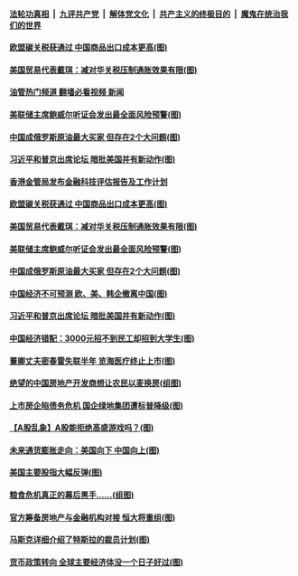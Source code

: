 ####  [法轮功真相](../../../../basic/blob/master/README.md?t=06240232) &nbsp;|&nbsp; [九评共产党](../../../../9ping.md/blob/master/README.md?t=06240232) &nbsp;|&nbsp; [解体党文化](../../../../jtdwh.md/blob/master/README.md?t=06240232)  &nbsp;|&nbsp; [共产主义的终极目的](../../../../gczydzjmd.md/blob/master/README.md?t=06240232) &nbsp;|&nbsp; [魔鬼在统治我们的世界](../../../../mgztzwmdsj.md/blob/master/README.md?t=06240232) 

#### [欧盟碳关税获通过 中国商品出口成本更高(图)](../pages/p5/1009957.md?t=06240232) 

#### [美国贸易代表戴琪：减对华关税压制通胀效果有限(图)](../pages/p5/1009956.md?t=06240232) 

#### [油管热门频道 翻墙必看视频 新闻](http://45.76.130.85:81/youtube.html?06240232)


#### [美联储主席鲍威尔听证会发出最全面风险预警(图)](../pages/p5/1009954.md?t=06240232) 

#### [中国成俄罗斯原油最大买家 但存在2个大问题(图)](../pages/p5/1009952.md?t=06240232) 

#### [习近平和普京出席论坛 暗批美国并有新动作(图)](../pages/p5/1009899.md?t=06240232) 

#### [香港金管局发布金融科技评估报告及工作计划](../pages/p5/1009964.md?t=06240232) 

#### [欧盟碳关税获通过 中国商品出口成本更高(图)](../pages/p5/1009957.md?t=06240232) 

#### [美国贸易代表戴琪：减对华关税压制通胀效果有限(图)](../pages/p5/1009956.md?t=06240232) 


#### [美联储主席鲍威尔听证会发出最全面风险预警(图)](../pages/p5/1009954.md?t=06240232) 

#### [中国成俄罗斯原油最大买家 但存在2个大问题(图)](../pages/p5/1009952.md?t=06240232) 

#### [中国经济不可预测 欧、美、韩企撤离中国(图)](../pages/p5/1009914.md?t=06240232) 

#### [习近平和普京出席论坛 暗批美国并有新动作(图)](../pages/p5/1009899.md?t=06240232) 

#### [中国经济错配：3000元招不到民工却招到大学生(图)](../pages/p5/1009905.md?t=06240232) 

#### [董卿丈夫密春雷失联半年 览海医疗终止上市(图)](../pages/p5/1009902.md?t=06240232) 


#### [绝望的中国房地产开发商想让农民以麦换房(组图)](../pages/p5/1009865.md?t=06240232) 

#### [上市房企陷债务危机 国企绿地集团遭标普降级(图)](../pages/p5/1009852.md?t=06240232) 

#### [【A股乱象】A股能拒绝高盛游戏吗？(图)](../pages/p5/1009829.md?t=06240232) 

#### [未来通货膨胀走向：美国向下 中国向上(图)](../pages/p5/1009827.md?t=06240232) 

#### [美国主要股指大幅反弹(图)](../pages/p5/1009830.md?t=06240232) 

#### [粮食危机真正的幕后黑手……(组图)](../pages/p5/1009824.md?t=06240232) 

#### [官方筹备房地产与金融机构对接 恒大将重组(图)](../pages/p5/1009797.md?t=06240232) 

#### [马斯克详细介绍了特斯拉的裁员计划(图)](../pages/p5/1009792.md?t=06240232) 

#### [货币政策转向 全球主要经济体没一个日子好过(图)](../pages/p5/1009791.md?t=06240232) 

<img src='http://gfw-breaker.win/goodnews/indexes/p5.md' width='0px' height='0px'/>
